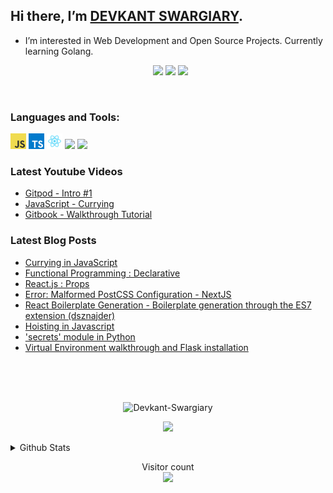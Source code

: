 ## Hi there, I’m [DEVKANT SWARGIARY][website].


- I’m interested in Web Development and Open Source Projects. Currently learning Golang.

<p align="center">
  &nbsp;
  <a href="https://www.youtube.com/channel/UCVSo6oM9UEwmbh8BH8Fx3bQ"><img src="https://img.shields.io/badge/YouTube-FF0000?style=for-the-badge&logo=youtube&logoColor=white"></a>
    <a href="https://twitter.com/devkant21"><img src="https://img.shields.io/badge/Twitter-1DA1F2?style=for-the-badge&logo=twitter&logoColor=white" /></a>
  <a href="https://dev21.hashnode.dev/"><img src="https://img.shields.io/badge/Hashnode-FF0000?style=for-the-badge&logo=hashnode&logoColor=white" /></a>
</p>

<br />

### Languages and Tools:


<code><img height="25" src="https://raw.githubusercontent.com/github/explore/80688e429a7d4ef2fca1e82350fe8e3517d3494d/topics/javascript/javascript.png"></code>
<code><img height="25" src="https://raw.githubusercontent.com/github/explore/80688e429a7d4ef2fca1e82350fe8e3517d3494d/topics/typescript/typescript.png"></code>
<code><img height="25" src="https://raw.githubusercontent.com/github/explore/80688e429a7d4ef2fca1e82350fe8e3517d3494d/topics/react/react.png"></code>
<code><img height="25" src="https://decodenatura.com/static/fb8aa1bb70c9925ce1ae22dc2711b343/nextjs-logo.png"></code>
<code><img height="25" src="https://cdn.jsdelivr.net/gh/devicons/devicon/icons/git/git-original.svg"></code>
<br />

### Latest Youtube Videos

<!-- YOUTUBE-VIDEO-LIST:START -->

- [Gitpod - Intro #1](https://www.youtube.com/watch?v=e3wSrWcs4_E)
- [JavaScript - Currying](https://www.youtube.com/watch?v=vM6bpuzudcU&t=18s)
- [Gitbook - Walkthrough Tutorial](https://www.youtube.com/watch?v=-RfWmoXE3z4&t=646s)
<!-- YOUTUBE-VIDEO-LIST:END -->

### Latest Blog Posts

<!-- BLOG-POST-LIST:START -->

- [Currying in JavaScript](https://dev21.hashnode.dev/currying-in-javascript)
- [Functional Programming : Declarative](https://dev21.hashnode.dev/functional-programming-declarative)
- [React.js : Props](https://dev21.hashnode.dev/reactjs-props)
- [Error: Malformed PostCSS Configuration - NextJS](https://dev21.hashnode.dev/error-malformed-postcss-configuration-nextjs)
- [React Boilerplate Generation - Boilerplate generation through the ES7 extension (dsznajder)](https://dev21.hashnode.dev/react-boilerplate-generation)
- [Hoisting in Javascript](https://dev21.hashnode.dev/hoisting-in-javascript)
- ['secrets' module in Python](https://dev21.hashnode.dev/secrets-module-in-python)
- [Virtual Environment walkthrough and Flask installation](https://dev21.hashnode.dev/virtual-environment-walkthrough-and-flask-installation)
<!-- BLOG-POST-LIST:END -->

<br />

<!---
Devkant21/Devkant21 is a ✨ special ✨ repository because its `README.md` (this file) appears on your GitHub profile.
You can click the Preview link to take a look at your changes.
--->

<br />
<br />

[website]: https://ds-portfolio-alpha.vercel.app/
[github]: https://github.com/Devkant21
[Twitter]: https://twitter.com/Devkant21
[Hashnode]: https://dev21.hashnode.dev/
[Dev.to]: https://dev.to/devkant21
[email]: devkant21@gmail.com

<p align="center"><img width="45%" src="https://github-readme-stats.vercel.app/api?username=Devkant21&show_icons=true&theme=tokyonight" alt="Devkant-Swargiary" /> </p>
<p align = "center">
  
  <img width="48%" src = "https://github-readme-streak-stats.herokuapp.com/?user=Devkant21&theme=radical">
</p>

<details>
  <summary>
    Github Stats
  </summary>
  
![Top Langs](https://github-readme-stats.vercel.app/api/top-langs/?username=Devkant21&layout=compact)
  
 </details>

<p align="center"> 
  Visitor count<br>
  <img src="https://profile-counter.glitch.me/Devkant21/count.svg" />
</p>



